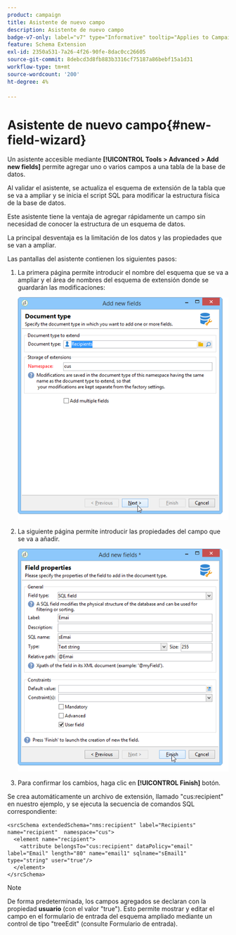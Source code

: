 ```yaml
---
product: campaign
title: Asistente de nuevo campo
description: Asistente de nuevo campo
badge-v7-only: label="v7" type="Informative" tooltip="Applies to Campaign Classic v7 only"
feature: Schema Extension
exl-id: 2350a531-7a26-4f26-90fe-8dac0cc26605
source-git-commit: 8debcd3d8fb883b3316cf75187a86bebf15a1d31
workflow-type: tm+mt
source-wordcount: '200'
ht-degree: 4%

---
```


# Asistente de nuevo campo{#new-field-wizard}


Un asistente accesible mediante **[!UICONTROL Tools > Advanced > Add new fields]** permite agregar uno o varios campos a una tabla de la base de datos.

Al validar el asistente, se actualiza el esquema de extensión de la tabla que se va a ampliar y se inicia el script SQL para modificar la estructura física de la base de datos.

Este asistente tiene la ventaja de agregar rápidamente un campo sin necesidad de conocer la estructura de un esquema de datos.

La principal desventaja es la limitación de los datos y las propiedades que se van a ampliar.

Las pantallas del asistente contienen los siguientes pasos:

1. La primera página permite introducir el nombre del esquema que se va a ampliar y el área de nombres del esquema de extensión donde se guardarán las modificaciones:

   ![](assets/d_ncs_integration_schema_addfield.png)

1. La siguiente página permite introducir las propiedades del campo que se va a añadir.

   ![](assets/d_ncs_integration_schema_addfield2.png)

1. Para confirmar los cambios, haga clic en **[!UICONTROL Finish]** botón.

Se crea automáticamente un archivo de extensión, llamado &quot;cus:recipient&quot; en nuestro ejemplo, y se ejecuta la secuencia de comandos SQL correspondiente:

```
<srcSchema extendedSchema="nms:recipient" label="Recipients" name="recipient"  namespace="cus">  
  <element name="recipient">    
    <attribute belongsTo="cus:recipient" dataPolicy="email" label="Email" length="80" name="email1" sqlname="sEmail1" type="string" user="true"/>  
  </element>
</srcSchema>
```

>[!NOTE]
>
>De forma predeterminada, los campos agregados se declaran con la propiedad **usuario** (con el valor &quot;true&quot;). Esto permite mostrar y editar el campo en el formulario de entrada del esquema ampliado mediante un control de tipo &quot;treeEdit&quot; (consulte Formulario de entrada).

